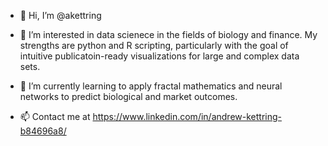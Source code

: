 - 👋 Hi, I’m @akettring

- 👀 I’m interested in data scienece in the fields of biology and finance. My strengths are python and R scripting, particularly with the goal of intuitive publicatoin-ready visualizations for large and complex data sets.

- 🌱 I’m currently learning to apply fractal mathematics and neural networks to predict biological and market outcomes.

- 📫 Contact me at https://www.linkedin.com/in/andrew-kettring-b84696a8/

<!---
akettring/akettring is a ✨ special ✨ repository because its `README.md` (this file) appears on your GitHub profile.
You can click the Preview link to take a look at your changes.
--->

